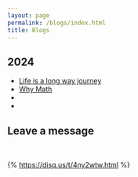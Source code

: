 ```yaml
---
layout: page
permalink: /blogs/index.html
title: Blogs
---
```


## 2024
- [Life is a long way journey]()
- [Why Math](http://Sam-superlab.github.io/blogs/Blog-Math1st/)
- []()
- []()

## Leave a message
<br>

{% https://disq.us/t/4ny2wtw.html %} 

<br>